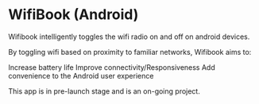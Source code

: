 WifiBook (Android)
========

Wifibook intelligently toggles the wifi radio on and off on android devices.

By toggling wifi based on proximity to familiar networks, Wifibook aims to:

Increase battery life
Improve connectivity/Responsiveness
Add convenience to the Android user experience


This app is in pre-launch stage and is an on-going project.

